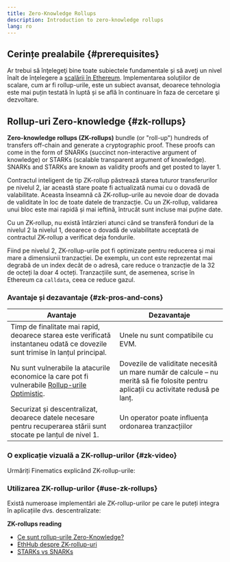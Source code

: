 ```yaml
---
title: Zero-Knowledge Rollups
description: Introduction to zero-knowledge rollups
lang: ro
---
```


## Cerințe prealabile {#prerequisites}

Ar trebui să înţelegeţi bine toate subiectele fundamentale și să aveţi un nivel înalt de înţelegere a [scalării în Ethereum](/developers/docs/scaling/). Implementarea soluțiilor de scalare, cum ar fi rollup-urile, este un subiect avansat, deoarece tehnologia este mai puțin testată în luptă și se află în continuare în faza de cercetare şi dezvoltare.

## Rollup-uri Zero-knowledge {#zk-rollups}

**Zero-knowledge rollups (ZK-rollups)** bundle (or "roll-up") hundreds of transfers off-chain and generate a cryptographic proof. These proofs can come in the form of SNARKs (succinct non-interactive argument of knowledge) or STARKs (scalable transparent argument of knowledge). SNARKs and STARKs are known as validity proofs and get posted to layer 1.

Contractul inteligent de tip ZK-rollup păstrează starea tuturor transferurilor pe nivelul 2, iar această stare poate fi actualizată numai cu o dovadă de valabilitate. Aceasta înseamnă că ZK-rollup-urile au nevoie doar de dovada de validitate în loc de toate datele de tranzacție. Cu un ZK-rollup, validarea unui bloc este mai rapidă și mai ieftină, întrucât sunt incluse mai puține date.

Cu un ZK-rollup, nu există întârzieri atunci când se transferă fonduri de la nivelul 2 la nivelul 1, deoarece o dovadă de valabilitate acceptată de contractul ZK-rollup a verificat deja fondurile.

Fiind pe nivelul 2, ZK-rollup-urile pot fi optimizate pentru reducerea și mai mare a dimensiunii tranzacției. De exemplu, un cont este reprezentat mai degrabă de un index decât de o adresă, care reduce o tranzacție de la 32 de octeți la doar 4 octeți. Tranzacțiile sunt, de asemenea, scrise în Ethereum ca `calldata`, ceea ce reduce gazul.

### Avantaje și dezavantaje {#zk-pros-and-cons}

| Avantaje                                                                                                                      | Dezavantaje                                                                                                                         |
| ----------------------------------------------------------------------------------------------------------------------------- | ----------------------------------------------------------------------------------------------------------------------------------- |
| Timp de finalitate mai rapid, deoarece starea este verificată instantaneu odată ce dovezile sunt trimise în lanțul principal. | Unele nu sunt compatibile cu EVM.                                                                                                   |
| Nu sunt vulnerabile la atacurile economice la care pot fi vulnerabile [Rollup-urile Optimistic](#optimistic-pros-and-cons).   | Dovezile de validitate necesită un mare număr de calcule – nu merită să fie folosite pentru aplicații cu activitate redusă pe lanț. |
| Securizat și descentralizat, deoarece datele necesare pentru recuperarea stării sunt stocate pe lanțul de nivel 1.            | Un operator poate influența ordonarea tranzacțiilor                                                                                 |

### O explicație vizuală a ZK-rollup-urilor {#zk-video}

Urmăriți Finematics explicând ZK-rollup-urile:

<YouTube id="7pWxCklcNsU" start="406" />

### Utilizarea ZK-rollup-urilor {#use-zk-rollups}

Există numeroase implementări ale ZK-rollup-urilor pe care le puteți integra în aplicațiile dvs. descentralizate:

<RollupProductDevDoc rollupType="zk" />

**ZK-rollups reading**

- [Ce sunt rollup-urile Zero-Knowledge?](https://coinmarketcap.com/alexandria/glossary/zero-knowledge-rollups)
- [EthHub despre ZK-rollup-uri](https://docs.ethhub.io/ethereum-roadmap/layer-2-scaling/zk-rollups/)
- [STARKs vs SNARKs](https://consensys.net/blog/blockchain-explained/zero-knowledge-proofs-starks-vs-snarks/)
